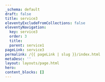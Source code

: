 ```yaml
---
_schema: default
draft: false
title: service3
eleventyExcludeFromCollections: false
eleventyNavigation:
  key: service3
  order: 3
  title:
  parent: service1
pageLink: service3
permalink: /{{ pageLink | slug }}/index.html
metaDesc: ''
layout: layouts/page.html
hero:
content_blocks: []
---
```


